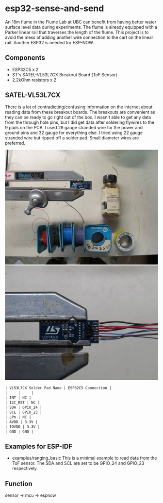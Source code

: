 # esp32-sense-and-send
An 18m flume in the Flume Lab at UBC can benefit from having better water surface level data during experiments. The flume is already equipped with a Parker linear rail that traverses the length of the flume. This project is to avoid the mess of adding another wire connection to the cart on the linear rail. Another ESP32 is needed for ESP-NOW.

## Components
- ESP32C5 x 2
- ST's SATEL-VL53L7CX Breakout Board (ToF Sensor)
- 2.2kOhm resistors x 2

## SATEL-VL53L7CX
There is a lot of contradicting/confusing information on the internet about reading data from these breakout boards. The breakouts are convenient as they can be ready to go right out of the box. I wasn't able to get any data from the through hole pins, but I did get data after soldering flywires to the 9 pads on the PCB. I used 28 gauge stranded wire for the power and ground pins and 32 gauge for everything else. I tried using 22 gauge stranded wire but ripped off a solder pad. Small diameter wires are preferred.

![Soldering the Flywires](./imgs/IMG_4760.JPG)
     ![Flywires Attached, Good Enough](./imgs/IMG_4763.JPG)

    | VL53L7CX Solder Pad Name | ESP32C5 Connection | 
    | --- | --- |
    | INT | NC |
    | I2C_RST | NC |
    | SDA | GPIO_24 |
    | SCL | GPIO_23 |
    | LPn | NC |
    | AVDD | 3.3V |
    | IOVDD | 3.3V |
    | GND | GND |

## Examples for ESP-IDF
- examples/ranging_basic
    This is a minimal example to read data from the ToF sensor. The SDA and SCL are set to be GPIO_24 and GPIO_23 respectively. 

    
     

## Function

sensor -> mcu -> espnow
